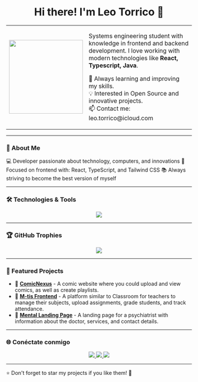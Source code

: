 <h1 align="center">Hi there! I'm Leo Torrico 👋</h1>
<div align="center">
  <table>
    <tr>
      <td>
        <img src="https://media.giphy.com/media/ua7vVw9awZKWwLSYpW/giphy.gif" width="200px">
      </td>
      <td>
        <p>
          Systems engineering student with knowledge in frontend and backend development.
          I love working with modern technologies like <b>React, Typescript, Java</b>.
        </p>
        <p>
          🚀 Always learning and improving my skills.<br>
          💡 Interested in Open Source and innovative projects.<br>
          📫 Contact me: leo.torrico@icloud.com
        </p>
      </td>
    </tr>
  </table>
</div>

---

### 🚀 About Me
💻 Developer passionate about technology, computers, and innovations
🎯 Focused on frontend with: React, TypeScript, and Tailwind CSS
📚 Always striving to become the best version of myself

---

### 🛠️ Technologies & Tools  

<p align="center">
  <img src="https://skillicons.dev/icons?i=react,js,ts,nodejs,express,tailwind,html,css,mysql,postgres,docker,git,github,vscode,java,springboot,python" />
</p>


---

### 🏆 GitHub Trophies
<p align="center">
  <img src="https://github-profile-trophy.vercel.app/?username=LeoTorrico&theme=onedark&no-bg=true&no-frame=true" />
</p>


---

### 🚀 Featured Projects  
- 🔹 **[ComicNexus](https://github.com/Developers-ComixNexus/ComicNexus)** - A comic website where you could upload and view comics, as well as create playlists.
- 🔹 **[M-tis Frontend](https://github.com/LeoTorrico/M-tis-frontend)** - A platform similar to Classroom for teachers to manage their subjects, upload assignments, grade students, and track attendance.
- 🔹 **[Mental Landing Page](https://github.com/LeoTorrico/Mental-landing-page)** - A landing page for a psychiatrist with information about the doctor, services, and contact details.

---

### 🌐 Conéctate conmigo  
<p align="center">
  <a href="https://www.linkedin.com/in/tu-username/" target="_blank">
    <img src="https://img.shields.io/badge/LinkedIn-0077B5?style=for-the-badge&logo=linkedin&logoColor=white" />
  </a>
  <a href="https://twitter.com/tu-username" target="_blank">
    <img src="https://img.shields.io/badge/Twitter-1DA1F2?style=for-the-badge&logo=twitter&logoColor=white" />
  </a>
  <a href="mailto:tu-email@gmail.com">
    <img src="https://img.shields.io/badge/Gmail-D14836?style=for-the-badge&logo=gmail&logoColor=white" />
  </a>
</p>

---

⭐️ Don't forget to star my projects if you like them! 🚀
